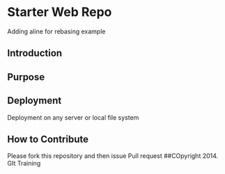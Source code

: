 # Starter Web Repo
Adding  aline for rebasing example
## Introduction
## Purpose
## Deployment
Deployment on any server or local file system
## How to Contribute
Please fork this repository and then issue Pull request
##COpyright
2014. GIt Training

